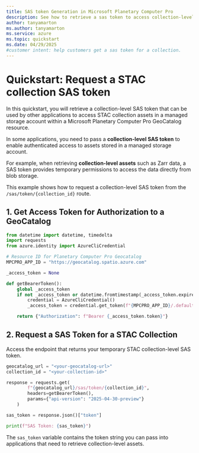 ```yaml
---
title: SAS token Generation in Microsoft Planetary Computer Pro
description: See how to retrieve a sas token to access collection-level assets.
author: tanyamarton
ms.author: tanyamarton
ms.service: azure
ms.topic: quickstart
ms.date: 04/29/2025
#customer intent: help customers get a sas token for a collection. 
---
```

# Quickstart: Request a STAC collection SAS token

In this quickstart, you will retrieve a collection-level SAS token that can be used by other applications to access STAC collection assets in a managed storage account within a Microsoft Planetary Computer Pro GeoCatalog resource.

In some applications, you need to pass a **collection-level SAS token** to enable authenticated access to assets stored in a managed storage account.  

For example, when retrieving **collection-level assets** such as Zarr data, a SAS token provides temporary permissions to access the data directly from blob storage.

This example shows how to request a collection-level SAS token from the `/sas/token/{collection_id}` route.

## 1. Get Access Token for Authorization to a GeoCatalog

```python
from datetime import datetime, timedelta
import requests
from azure.identity import AzureCliCredential

# Resource ID for Planetary Computer Pro Geocatalog
MPCPRO_APP_ID = "https://geocatalog.spatio.azure.com"

_access_token = None

def getBearerToken():
    global _access_token
    if not _access_token or datetime.fromtimestamp(_access_token.expires_on) < datetime.now() + timedelta(minutes=5):
        credential = AzureCliCredential()
        _access_token = credential.get_token(f"{MPCPRO_APP_ID}/.default")

    return {"Authorization": f"Bearer {_access_token.token}"}
```

## 2. Request a SAS Token for a STAC Collection

Access the endpoint that returns your temporary STAC collection-level SAS token.

```python
geocatalog_url = "<your-geocatalog-url>"
collection_id = "<your-collection-id>"

response = requests.get(
        f"{geocatalog_url}/sas/token/{collection_id}",
        headers=getBearerToken(),
        params={"api-version": "2025-04-30-preview"}
    )

sas_token = response.json()["token"]

print(f"SAS Token: {sas_token}")
```

The `sas_token` variable contains the token string you can pass into applications that need to retrieve collection-level assets.
